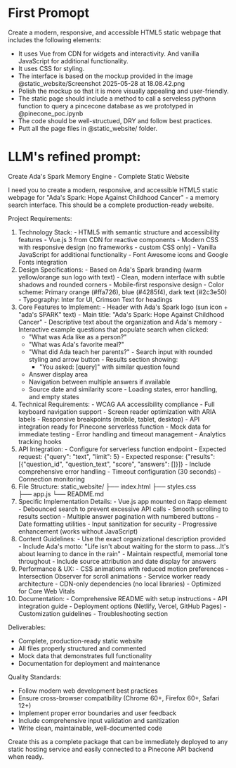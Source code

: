   # First Promopt

  Create a modern, responsive, and accessible HTML5 static webpage that includes the following elements:
  - It uses Vue from CDN for widgets and interactivity. And vanilla JavaScript for additional functionality.
  - It uses CSS for styling.
  - The interface is based on the mockup provided in the image @static_website/Screenshot 2025-05-28 at 18.08.42.png 
  - Polish the mockup so that it is more visually appealing and user-friendly.
  - The static page should include a method to call a serveless pythonn function to query a pincecone database as we prototyped in @pinecone_poc.ipynb 
  - The code should be well-structued, DRY and follow best practices.
  - Putt all the page files in @static_website/ folder.

  # LLM's refined prompt:
  
  Create Ada's Spark Memory Engine - Complete Static Website

  I need you to create a modern, responsive, and accessible HTML5 static webpage for "Ada's Spark: Hope Against Childhood Cancer" - a memory search interface. This should be a complete
  production-ready website.

  Project Requirements:

  1. Technology Stack:
    - HTML5 with semantic structure and accessibility features
    - Vue.js 3 from CDN for reactive components
    - Modern CSS with responsive design (no frameworks - custom CSS only)
    - Vanilla JavaScript for additional functionality
    - Font Awesome icons and Google Fonts integration
  2. Design Specifications:
    - Based on Ada's Spark branding (warm yellow/orange sun logo with text)
    - Clean, modern interface with subtle shadows and rounded corners
    - Mobile-first responsive design
    - Color scheme: Primary orange (#ffa726), blue (#4285f4), dark text (#2c3e50)
    - Typography: Inter for UI, Crimson Text for headings
  3. Core Features to Implement:
    - Header with Ada's Spark logo (sun icon + "ada's SPARK" text)
    - Main title: "Ada's Spark: Hope Against Childhood Cancer"
    - Descriptive text about the organization and Ada's memory
    - Interactive example questions that populate search when clicked:
        - "What was Ada like as a person?"
      - "What was Ada's favorite meal?"
      - "What did Ada teach her parents?"
    - Search input with rounded styling and arrow button
    - Results section showing:
        - "You asked: [query]" with similar question found
      - Answer display area
      - Navigation between multiple answers if available
      - Source date and similarity score
    - Loading states, error handling, and empty states
  4. Technical Requirements:
    - WCAG AA accessibility compliance
    - Full keyboard navigation support
    - Screen reader optimization with ARIA labels
    - Responsive breakpoints (mobile, tablet, desktop)
    - API integration ready for Pinecone serverless function
    - Mock data for immediate testing
    - Error handling and timeout management
    - Analytics tracking hooks
  5. API Integration:
    - Configure for serverless function endpoint
    - Expected request: {"query": "text", "limit": 5}
    - Expected response: {"results": [{"question_id", "question_text", "score", "answers": []}]}
    - Include comprehensive error handling
    - Timeout configuration (30 seconds)
    - Connection monitoring
  6. File Structure:
  static_website/
  ├── index.html
  ├── styles.css  
  ├── app.js
  └── README.md
  7. Specific Implementation Details:
    - Vue.js app mounted on #app element
    - Debounced search to prevent excessive API calls
    - Smooth scrolling to results section
    - Multiple answer pagination with numbered buttons
    - Date formatting utilities
    - Input sanitization for security
    - Progressive enhancement (works without JavaScript)
  8. Content Guidelines:
    - Use the exact organizational description provided
    - Include Ada's motto: "Life isn't about waiting for the storm to pass...It's about learning to dance in the rain"
    - Maintain respectful, memorial tone throughout
    - Include source attribution and date display for answers
  9. Performance & UX:
    - CSS animations with reduced motion preferences
    - Intersection Observer for scroll animations
    - Service worker ready architecture
    - CDN-only dependencies (no local libraries)
    - Optimized for Core Web Vitals
  10. Documentation:
    - Comprehensive README with setup instructions
    - API integration guide
    - Deployment options (Netlify, Vercel, GitHub Pages)
    - Customization guidelines
    - Troubleshooting section

  Deliverables:
  - Complete, production-ready static website
  - All files properly structured and commented
  - Mock data that demonstrates full functionality
  - Documentation for deployment and maintenance

  Quality Standards:
  - Follow modern web development best practices
  - Ensure cross-browser compatibility (Chrome 60+, Firefox 60+, Safari 12+)
  - Implement proper error boundaries and user feedback
  - Include comprehensive input validation and sanitization
  - Write clean, maintainable, well-documented code

  Create this as a complete package that can be immediately deployed to any static hosting service and easily connected to a Pinecone API backend when ready.